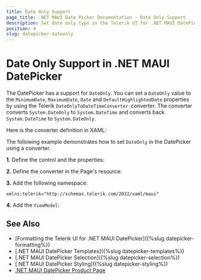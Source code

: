 ```yaml
---
title: Date Only Support
page_title: .NET MAUI Date Picker Documentation - Date Only Support
description: Set date only type in the Telerik UI for .NET MAUI DatePicker.
position: 4
slug: datepicker-dateonly
---
```


# Date Only Support in .NET MAUI DatePicker

The DatePicker has a support for `DateOnly`. You can set a `DateOnly` value to the `MinimumDate`, `MaximumDate`, `Date` and `DefaultHighlightedDate` properties by using the Telerik `DateOnlyToDateTimeConverter `converter. The converter converts `System.DateOnly` to `System.DateTime` and converts back `System.DateTime` to `System.DateOnly`.

Here is the converter definition in XAML:

<snippet id='datepicker-dateonly-to-datetimeconverter' />

The following example demonstrates how to set `DateOnly` in the DatePicker using a converter.

**1.** Define the control and the properties:

<snippet id='datepicker-dateonly-support' />

**2.** Define the converter in the Page's resource:

<snippet id='datepicker-dateonly-to-datetimeconverter' />

**3.** Add the following namespace:

 ```XAML
xmlns:telerik="http://schemas.telerik.com/2022/xaml/maui"
 ```

 **4.** Add the `ViewModel`:

 <snippet id='datepicker-dateonly-viewmodel' />

## See Also

- [Formatting the Telerik UI for .NET MAUI DatePicker]({%slug datepicker-formatting%})
- [.NET MAUI DatePicker Templates]({%slug datepicker-templates%})
- [.NET MAUI DatePicker Selection]({%slug datepicker-selection%})
- [.NET MAUI DatePicker Styling]({%slug datepicker-styling%})
- [.NET MAUI DatePicker Product Page](https://www.telerik.com/maui-ui/datepicker)
